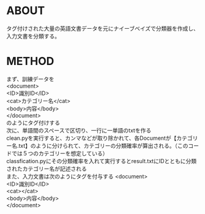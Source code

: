 # ABOUT
タグ付けされた大量の英語文書データを元にナイーブベイズで分類器を作成し、入力文書を分類する。<br/>
# METHOD
まず、訓練データを<br/>
&lt;document><br/>
	&lt;ID>識別ID&lt;/ID>
	<br/>
	&lt;cat>カテゴリー名&lt;/cat><br/>
	&lt;body>内容&lt;/body><br/>
&lt;/document><br/>
のようにタグ付けする<br/>
次に、単語間のスペースで区切り、一行に一単語のtxtを作る<br/>
clean.pyを実行すると、カンマなどが取り除かれて、各Documentが【カテゴリー名.txt】のように分けられて、カテゴリーの分類確率が算出される。（このコードでは５つのカテゴリーを想定している）<br/>
classfication.pyにその分類確率を入れて実行するとresult.txtにIDとともに分類されたカテゴリー名が記述される<br/>
また、入力文書は次のようにタグを付与する
&lt;document><br/>
	&lt;ID>識別ID&lt;/ID>
	<br/>
	&lt;cat>&lt;/cat><br/>
	&lt;body>内容&lt;/body><br/>
&lt;/document>
